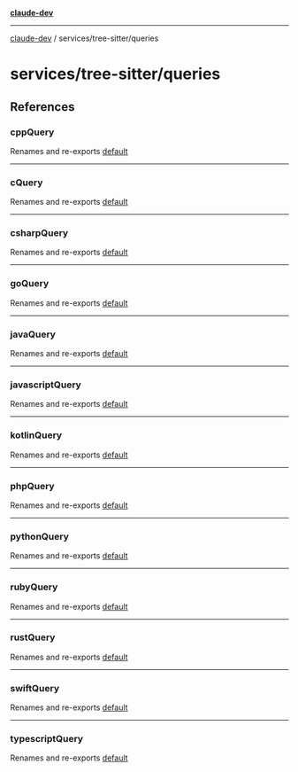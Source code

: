 [**claude-dev**](../../../README.md)

***

[claude-dev](../../../README.md) / services/tree-sitter/queries

# services/tree-sitter/queries

## References

### cppQuery

Renames and re-exports [default](cpp/variables/default.md)

***

### cQuery

Renames and re-exports [default](c/variables/default.md)

***

### csharpQuery

Renames and re-exports [default](c-sharp/variables/default.md)

***

### goQuery

Renames and re-exports [default](go/variables/default.md)

***

### javaQuery

Renames and re-exports [default](java/variables/default.md)

***

### javascriptQuery

Renames and re-exports [default](javascript/variables/default.md)

***

### kotlinQuery

Renames and re-exports [default](kotlin/variables/default.md)

***

### phpQuery

Renames and re-exports [default](php/variables/default.md)

***

### pythonQuery

Renames and re-exports [default](python/variables/default.md)

***

### rubyQuery

Renames and re-exports [default](ruby/variables/default.md)

***

### rustQuery

Renames and re-exports [default](rust/variables/default.md)

***

### swiftQuery

Renames and re-exports [default](swift/variables/default.md)

***

### typescriptQuery

Renames and re-exports [default](typescript/variables/default.md)

